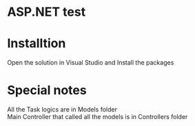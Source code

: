 # ASP.NET test

Installtion
=============
Open the solution in Visual Studio and Install the packages

Special notes
=============
All the Task logics are in Models folder<br>
Main Controller that called all the models is in Controllers folder
